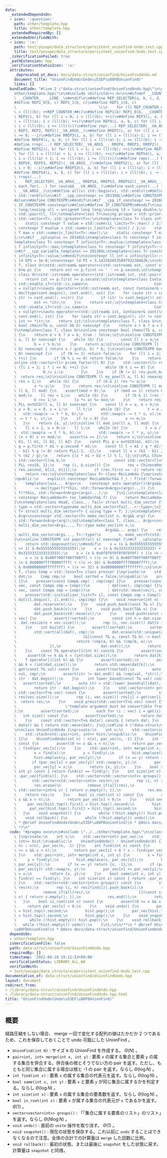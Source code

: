 ```yaml
---
data:
  _extendedDependsOn:
  - icon: ':question:'
    path: other/template.hpp
    title: other/template.hpp
  _extendedRequiredBy: []
  _extendedVerifiedWith:
  - icon: ':x:'
    path: test/yosupo/data_structure/persistent_unionfind-Undo.test.cpp
    title: test/yosupo/data_structure/persistent_unionfind-Undo.test.cpp
  _isVerificationFailed: true
  _pathExtension: hpp
  _verificationStatusIcon: ':x:'
  attributes:
    _deprecated_at_docs: docs/data-struct/unionfind/UnionFindUndo.md
    document_title: "UnionFindUndo(Undo\u53EF\u80FDUnionFind)"
    links: []
  bundledCode: "#line 2 \"data-struct/unionfind/UnionFindUndo.hpp\"\n\n#line 2 \"\
    other/template.hpp\"\n\n#include <bits/stdc++.h>\n\n#ifndef __COUNTER__\n#define\
    \ __COUNTER__ __LINE__\n#endif\n\n#define REP_SELECTER(a, b, c, d, e, ...) e\n\
    #define REP1_0(b, c) REP1_1(b, c)\n#define REP1_1(b, c)                      \
    \                                     \\\n    for (ll REP_COUNTER_##c = 0; REP_COUNTER_##c\
    \ < (ll)(b); ++REP_COUNTER_##c)\n#define REP1(b) REP1_0(b, __COUNTER__)\n#define\
    \ REP2(i, b) for (ll i = 0; i < (ll)(b); ++i)\n#define REP3(i, a, b) for (ll i\
    \ = (ll)(a); i < (ll)(b); ++i)\n#define REP4(i, a, b, c) for (ll i = (ll)(a);\
    \ i < (ll)(b); i += (ll)(c))\n#define rep(...) REP_SELECTER(__VA_ARGS__, REP4,\
    \ REP3, REP2, REP1)(__VA_ARGS__)\n#define RREP2(i, a) for (ll i = (ll)(a)-1; i\
    \ >= 0; --i)\n#define RREP3(i, a, b) for (ll i = (ll)(a)-1; i >= (ll)(b); --i)\n\
    #define RREP4(i, a, b, c) for (ll i = (ll)(a)-1; i >= (ll)(b); i -= (ll)(c))\n\
    #define rrep(...) REP_SELECTER(__VA_ARGS__, RREP4, RREP3, RREP2)(__VA_ARGS__)\n\
    #define REPS2(i, b) for (ll i = 1; i <= (ll)(b); ++i)\n#define REPS3(i, a, b)\
    \ for (ll i = (ll)(a) + 1; i <= (ll)(b); ++i)\n#define REPS4(i, a, b, c) for (ll\
    \ i = (ll)(a) + 1; i <= (ll)(b); i += (ll)(c))\n#define reps(...) REP_SELECTER(__VA_ARGS__,\
    \ REPS4, REPS3, REPS2)(__VA_ARGS__)\n#define RREPS2(i, a) for (ll i = (ll)(a);\
    \ i > 0; --i)\n#define RREPS3(i, a, b) for (ll i = (ll)(a); i > (ll)(b); --i)\n\
    #define RREPS4(i, a, b, c) for (ll i = (ll)(a); i > (ll)(b); i -= (ll)(c))\n#define\
    \ rreps(...)                                                             \\\n\
    \    REP_SELECTER(__VA_ARGS__, RREPS4, RREPS3, RREPS2)(__VA_ARGS__)\n\n#define\
    \ each_for(...) for (auto&& __VA_ARGS__)\n#define each_const(...) for (const auto&\
    \ __VA_ARGS__)\n\n#define all(v) std::begin(v), std::end(v)\n#define rall(v) std::rbegin(v),\
    \ std::rend(v)\n\n#if __cpp_constexpr >= 201304L\n#define CONSTEXPR constexpr\n\
    #else\n#define CONSTEXPR\n#endif\n\n#if __cpp_if_constexpr >= 201606L\n#define\
    \ IF_CONSTEXPR constexpr\n#else\n#define IF_CONSTEXPR\n#endif\n\nusing ll = long\
    \ long;\nusing ull = unsigned long long;\nusing ld = long double;\nusing PLL =\
    \ std::pair<ll, ll>;\ntemplate<class T>\nusing prique = std::priority_queue<T,\
    \ std::vector<T>, std::greater<T>>;\n\ntemplate<class T> class infinity {\npublic:\n\
    \    static constexpr T value = std::numeric_limits<T>::max() / 2;\n    static\
    \ constexpr T mvalue = std::numeric_limits<T>::min() / 2;\n    static constexpr\
    \ T max = std::numeric_limits<T>::max();\n    static constexpr T min = std::numeric_limits<T>::min();\n\
    };\n\n#if __cplusplus <= 201402L\ntemplate<class T> constexpr T infinity<T>::value;\n\
    template<class T> constexpr T infinity<T>::mvalue;\ntemplate<class T> constexpr\
    \ T infinity<T>::max;\ntemplate<class T> constexpr T infinity<T>::min;\n#endif\n\
    \n#if __cpp_variable_templates >= 201304L\ntemplate<class T> constexpr T INF =\
    \ infinity<T>::value;\n#endif\n\nconstexpr ll inf = infinity<ll>::value;\nconstexpr\
    \ ld EPS = 1e-8;\nconstexpr ld PI = 3.1415926535897932384626;\n\ntemplate<class\
    \ T, class U>\nstd::ostream& operator<<(std::ostream& ost, const std::pair<T,\
    \ U>& p) {\n    return ost << p.first << ' ' << p.second;\n}\ntemplate<class T,\
    \ class U>\nstd::istream& operator>>(std::istream& ist, std::pair<T, U>& p) {\n\
    \    return ist >> p.first >> p.second;\n}\n\ntemplate<class Container, typename\
    \ std::enable_if<!std::is_same<\n                              Container, std::string>::value>::type*\
    \ = nullptr>\nauto operator<<(std::ostream& ost, const Container& cont)\n    ->\
    \ decltype(cont.begin(), cont.end(), ost) {\n    for (auto itr = cont.begin();\
    \ itr != cont.end(); ++itr) {\n        if (itr != cont.begin()) ost << ' ';\n\
    \        ost << *itr;\n    }\n    return ost;\n}\ntemplate<class Container, typename\
    \ std::enable_if<!std::is_same<\n                              Container, std::string>::value>::type*\
    \ = nullptr>\nauto operator>>(std::istream& ist, Container& cont)\n    -> decltype(cont.begin(),\
    \ cont.end(), ist) {\n    for (auto itr = cont.begin(); itr != cont.end(); ++itr)\
    \ ist >> *itr;\n    return ist;\n}\n\ntemplate<class T, class U>\ninline constexpr\
    \ bool chmin(T& a, const U& b) noexcept {\n    return a > b ? a = b, true : false;\n\
    }\ntemplate<class T, class U>\ninline constexpr bool chmax(T& a, const U& b) noexcept\
    \ {\n    return a < b ? a = b, true : false;\n}\n\ninline CONSTEXPR ll gcd(ll\
    \ a, ll b) noexcept {\n    while (b) {\n        const ll c = a;\n        a = b;\n\
    \        b = c % b;\n    }\n    return a;\n}\ninline CONSTEXPR ll lcm(ll a, ll\
    \ b) noexcept { return a / gcd(a, b) * b; }\n\ninline CONSTEXPR bool is_prime(ll\
    \ N) noexcept {\n    if (N <= 1) return false;\n    for (ll i = 2; i * i <= N;\
    \ ++i) {\n        if (N % i == 0) return false;\n    }\n    return true;\n}\n\
    inline std::vector<ll> prime_factor(ll N) {\n    std::vector<ll> res;\n    for\
    \ (ll i = 2; i * i <= N; ++i) {\n        while (N % i == 0) {\n            res.push_back(i);\n\
    \            N /= i;\n        }\n    }\n    if (N != 1) res.push_back(N);\n  \
    \  return res;\n}\n\ninline CONSTEXPR ll my_pow(ll a, ll b) noexcept {\n    ll\
    \ res = 1;\n    while (b) {\n        if (b & 1) res *= a;\n        b >>= 1;\n\
    \        a *= a;\n    }\n    return res;\n}\ninline CONSTEXPR ll mod_pow(ll a,\
    \ ll b, ll mod) {\n    assert(mod > 0);\n    if (mod == 1) return 0;\n    a %=\
    \ mod;\n    ll res = 1;\n    while (b) {\n        if (b & 1) (res *= a) %= mod;\n\
    \        b >>= 1;\n        (a *= a) %= mod;\n    }\n    return res;\n}\n\ninline\
    \ PLL extGCD(ll a, ll b) noexcept {\n    const ll n = a, m = b;\n    ll x = 1,\
    \ y = 0, u = 0, v = 1;\n    ll t;\n    while (b) {\n        t = a / b;\n     \
    \   std::swap(a -= t * b, b);\n        std::swap(x -= t * u, u);\n        std::swap(y\
    \ -= t * v, v);\n    }\n    if (x < 0) {\n        x += m;\n        y -= n;\n \
    \   }\n    return {x, y};\n}\ninline ll mod_inv(ll a, ll mod) {\n    ll b = mod;\n\
    \    ll x = 1, u = 0;\n    ll t;\n    while (b) {\n        t = a / b;\n      \
    \  std::swap(a -= t * b, b);\n        std::swap(x -= t * u, u);\n    }\n    if\
    \ (x < 0) x += mod;\n    assert(a == 1);\n    return x;\n}\ninline PLL ChineseRemainder(ll\
    \ b1, ll m1, ll b2, ll m2) {\n    const PLL p = extGCD(m1, m2);\n    const ll\
    \ g = p.first * m1 + p.second * m2;\n    const ll l = m1 / g * m2;\n    if ((b2\
    \ - b1) % g != 0) return PLL{-1, -1};\n    const ll x = (b2 - b1) / g * p.first\
    \ % (m2 / g);\n    return {(x * m1 + b1 + l) % l, l};\n}\nPLL ChineseRemainders(const\
    \ std::vector<ll>& b,\n                      const std::vector<ll>& m) {\n   \
    \ PLL res{0, 1};\n    rep (i, b.size()) {\n        res = ChineseRemainder(res.first,\
    \ res.second, b[i], m[i]);\n        if (res.first == -1) return res;\n    }\n\
    \    return res;\n}\n\ntemplate<class F> class RecLambda {\nprivate:\n    F f;\n\
    \npublic:\n    explicit constexpr RecLambda(F&& f_) : f(std::forward<F>(f_)) {}\n\
    \    template<class... Args>\n    constexpr auto operator()(Args&&... args) const\n\
    \        -> decltype(f(*this, std::forward<Args>(args)...)) {\n        return\
    \ f(*this, std::forward<Args>(args)...);\n    }\n};\n\ntemplate<class F> inline\
    \ constexpr RecLambda<F> rec_lambda(F&& f) {\n    return RecLambda<F>(std::forward<F>(f));\n\
    }\n\ntemplate<class Head, class... Tail> struct multi_dim_vector {\n    using\
    \ type = std::vector<typename multi_dim_vector<Tail...>::type>;\n};\ntemplate<class\
    \ T> struct multi_dim_vector<T> { using type = T; };\n\ntemplate<class T, class\
    \ Arg>\nconstexpr std::vector<T> make_vec(int n, Arg&& arg) {\n    return std::vector<T>(n,\
    \ std::forward<Arg>(arg));\n}\ntemplate<class T, class... Args>\nconstexpr typename\
    \ multi_dim_vector<Args..., T>::type make_vec(int n,\n                       \
    \                                        Args&&... args) {\n    return typename\
    \ multi_dim_vector<Args..., T>::type(\n        n, make_vec<T>(std::forward<Args>(args)...));\n\
    }\n\ninline CONSTEXPR int popcnt(ull x) noexcept {\n#if __cplusplus >= 202002L\n\
    \    return std::popcount(x);\n#endif\n    x = (x & 0x5555555555555555) + ((x\
    \ >> 1) & 0x5555555555555555);\n    x = (x & 0x3333333333333333) + ((x >> 2) &\
    \ 0x3333333333333333);\n    x = (x & 0x0f0f0f0f0f0f0f0f) + ((x >> 4) & 0x0f0f0f0f0f0f0f0f);\n\
    \    x = (x & 0x00ff00ff00ff00ff) + ((x >> 8) & 0x00ff00ff00ff00ff);\n    x =\
    \ (x & 0x0000ffff0000ffff) + ((x >> 16) & 0x0000ffff0000ffff);\n    return (x\
    \ & 0x00000000ffffffff) + ((x >> 32) & 0x00000000ffffffff);\n}\n\ntemplate<class\
    \ T, class Comp = std::less<T>> class presser {\nprivate:\n    std::vector<T>\
    \ dat;\n    Comp cmp;\n    bool sorted = false;\n\npublic:\n    presser() : presser(Comp())\
    \ {}\n    presser(const Comp& cmp) : cmp(cmp) {}\n    presser(const std::vector<T>&\
    \ vec, const Comp& cmp = Comp())\n        : dat(vec), cmp(cmp) {}\n    presser(std::vector<T>&&\
    \ vec, const Comp& cmp = Comp())\n        : dat(std::move(vec)), cmp(cmp) {}\n\
    \    presser(std::initializer_list<T> il, const Comp& cmp = Comp())\n        :\
    \ dat(il.begin(), il.end()), cmp(cmp) {}\n    void reserve(int n) {\n        assert(!sorted);\n\
    \        dat.reserve(n);\n    }\n    void push_back(const T& v) {\n        assert(!sorted);\n\
    \        dat.push_back(v);\n    }\n    void push_back(T&& v) {\n        assert(!sorted);\n\
    \        dat.push_back(std::move(v));\n    }\n    void push(const std::vector<T>&\
    \ vec) {\n        assert(!sorted);\n        const int n = dat.size();\n      \
    \  dat.resize(n + vec.size());\n        rep (i, vec.size()) dat[n + i] = vec[i];\n\
    \    }\n    int build() {\n        assert(!sorted);\n        sorted = true;\n\
    \        std::sort(all(dat), cmp);\n        dat.erase(std::unique(all(dat),\n\
    \                              [&](const T& a, const T& b) -> bool {\n       \
    \                           return !cmp(a, b) && !cmp(b, a);\n               \
    \               }),\n                  dat.end());\n        return dat.size();\n\
    \    }\n    const T& operator[](int k) const& {\n        assert(sorted);\n   \
    \     assert(0 <= k && k < (int)dat.size());\n        return dat[k];\n    }\n\
    \    T operator[](int k) && {\n        assert(sorted);\n        assert(0 <= k\
    \ && k < (int)dat.size());\n        return std::move(dat[k]);\n    }\n    int\
    \ get(const T& val) const {\n        assert(sorted);\n        auto itr = std::lower_bound(all(dat),\
    \ val, cmp);\n        assert(itr != dat.end() && !cmp(val, *itr));\n        return\
    \ itr - dat.begin();\n    }\n    int lower_bound(const T& val) const {\n     \
    \   assert(sorted);\n        auto itr = std::lower_bound(all(dat), val, cmp);\n\
    \        return itr - dat.begin();\n    }\n    std::vector<int> pressed(const\
    \ std::vector<T>& vec) const {\n        assert(sorted);\n        std::vector<int>\
    \ res(vec.size());\n        rep (i, vec.size()) res[i] = get(vec[i]);\n      \
    \  return res;\n    }\n    void press(std::vector<T>& vec) const {\n        static_assert(std::is_integral<T>::value,\n\
    \                      \"template argument must be convertible from int type\"\
    );\n        assert(sorted);\n        each_for (i : vec) i = get(i);\n    }\n \
    \   int size() const {\n        assert(sorted);\n        return dat.size();\n\
    \    }\n    const std::vector<T>& data() const& { return dat; }\n    std::vector<T>\
    \ data() && { return std::move(dat); }\n};\n#line 4 \"data-struct/unionfind/UnionFindUndo.hpp\"\
    \n\nclass UnionFindUndo {\nprivate:\n    int n;\n    std::vector<int> par_vec;\n\
    \    std::stack<std::pair<int, int>> hist;\n\npublic:\n    UnionFindUndo() : UnionFindUndo(0)\
    \ {}\n    UnionFindUndo(int n) : n(n), par_vec(n, -1) {}\n    int find(int x)\
    \ const {\n        assert(0 <= x && x < n);\n        return par_vec[x] < 0 ? x\
    \ : find(par_vec[x]);\n    }\n    std::pair<int, int> merge(int x, int y) {\n\
    \        x = find(x);\n        y = find(y);\n        hist.emplace(x, par_vec[x]);\n\
    \        hist.emplace(y, par_vec[y]);\n        if (x == y) return {x, -1};\n \
    \       if (par_vec[x] > par_vec[y]) std::swap(x, y);\n        par_vec[x] += par_vec[y];\n\
    \        par_vec[y] = x;\n        return {x, y};\n    }\n    bool same(int x,\
    \ int y) const { return find(x) == find(y); }\n    int size(int x) const { return\
    \ -par_vec[find(x)]; }\n    std::vector<std::vector<int>> groups() const {\n \
    \       std::vector<std::vector<int>> res(n);\n        rep (i, n) res[find(i)].push_back(i);\n\
    \        res.erase(\n            remove_if(all(res),\n                      [](const\
    \ std::vector<int>& v) { return v.empty(); }),\n            res.end());\n    \
    \    return res;\n    }\n    bool is_root(int x) const {\n        assert(0 <=\
    \ x && x < n);\n        return par_vec[x] < 0;\n    }\n    void undo() {\n   \
    \     par_vec[hist.top().first] = hist.top().second;\n        hist.pop();\n  \
    \      par_vec[hist.top().first] = hist.top().second;\n        hist.pop();\n \
    \   }\n    void snapshot() {\n        while (!hist.empty()) hist.pop();\n    }\n\
    \    void rollback() {\n        while (!hist.empty()) undo();\n    }\n};\n\n/**\n\
    \ * @brief UnionFindUndo(Undo\u53EF\u80FDUnionFind)\n * @docs docs/data-struct/unionfind/UnionFindUndo.md\n\
    \ */\n"
  code: "#pragma once\n\n#include \"../../other/template.hpp\"\n\nclass UnionFindUndo\
    \ {\nprivate:\n    int n;\n    std::vector<int> par_vec;\n    std::stack<std::pair<int,\
    \ int>> hist;\n\npublic:\n    UnionFindUndo() : UnionFindUndo(0) {}\n    UnionFindUndo(int\
    \ n) : n(n), par_vec(n, -1) {}\n    int find(int x) const {\n        assert(0\
    \ <= x && x < n);\n        return par_vec[x] < 0 ? x : find(par_vec[x]);\n   \
    \ }\n    std::pair<int, int> merge(int x, int y) {\n        x = find(x);\n   \
    \     y = find(y);\n        hist.emplace(x, par_vec[x]);\n        hist.emplace(y,\
    \ par_vec[y]);\n        if (x == y) return {x, -1};\n        if (par_vec[x] >\
    \ par_vec[y]) std::swap(x, y);\n        par_vec[x] += par_vec[y];\n        par_vec[y]\
    \ = x;\n        return {x, y};\n    }\n    bool same(int x, int y) const { return\
    \ find(x) == find(y); }\n    int size(int x) const { return -par_vec[find(x)];\
    \ }\n    std::vector<std::vector<int>> groups() const {\n        std::vector<std::vector<int>>\
    \ res(n);\n        rep (i, n) res[find(i)].push_back(i);\n        res.erase(\n\
    \            remove_if(all(res),\n                      [](const std::vector<int>&\
    \ v) { return v.empty(); }),\n            res.end());\n        return res;\n \
    \   }\n    bool is_root(int x) const {\n        assert(0 <= x && x < n);\n   \
    \     return par_vec[x] < 0;\n    }\n    void undo() {\n        par_vec[hist.top().first]\
    \ = hist.top().second;\n        hist.pop();\n        par_vec[hist.top().first]\
    \ = hist.top().second;\n        hist.pop();\n    }\n    void snapshot() {\n  \
    \      while (!hist.empty()) hist.pop();\n    }\n    void rollback() {\n     \
    \   while (!hist.empty()) undo();\n    }\n};\n\n/**\n * @brief UnionFindUndo(Undo\u53EF\
    \u80FDUnionFind)\n * @docs docs/data-struct/unionfind/UnionFindUndo.md\n */\n"
  dependsOn:
  - other/template.hpp
  isVerificationFile: false
  path: data-struct/unionfind/UnionFindUndo.hpp
  requiredBy: []
  timestamp: '2022-08-18 19:11:53+09:00'
  verificationStatus: LIBRARY_ALL_WA
  verifiedWith:
  - test/yosupo/data_structure/persistent_unionfind-Undo.test.cpp
documentation_of: data-struct/unionfind/UnionFindUndo.hpp
layout: document
redirect_from:
- /library/data-struct/unionfind/UnionFindUndo.hpp
- /library/data-struct/unionfind/UnionFindUndo.hpp.html
title: "UnionFindUndo(Undo\u53EF\u80FDUnionFind)"
---
```

## 概要

経路圧縮をしない場合、 merge 一回で変化する配列の値はたかだか $2$ つであるため、これを保存しておくことで undo 可能にした UnionFind 。

- `UnionFind(int N)` : サイズ `N` の UnionFind を作成する。 $\Theta(N)$ 。
- `pair<int, int> merge(int x, int y)` : 要素 `x` の属する集合と要素 `y` の属する集合を併合する。併合後の根とそうでない方の pair を返す。ただし、もともと同じ集合に属する場合は根と -1 の pair を返す。ならし $\Theta(\log N)$ 。
- `int find(int x)` : 要素 `x` の属する集合の代表元を返す。ならし $\Theta(\log N)$ 。
- `bool same(int x, int y)` : 要素 `x` と要素 `y` が同じ集合に属するかを判定する。ならし $\Theta(\log N)$ 。
- `int size(int x)` : 要素 `x` の属する集合の要素数を返す。ならし $\Theta(\log N)$ 。
- `bool is_root(int x)` : 要素 `x` が属する集合の代表元が `x` であるかを返す。 $\Theta(1)$ 。
- `vector<vector<int>> groups()` : 「「集合に属する要素のリスト」のリスト」を返す。ならし $\Theta(N\log N)$ 。
- `void undo()` : 直前の `unite` 操作を取り消す。 $\Theta(1)$ 。
- `void snapshot()` : 現在の状態を保存する。これ以前に `undo` することはできなくなるので注意。全体の合計での計算量は `merge` した回数に比例。
- `void rollback()` : 最初の状態、または最後に `snapshot` をした状態に戻す。計算量は `snapshot` と同様。
